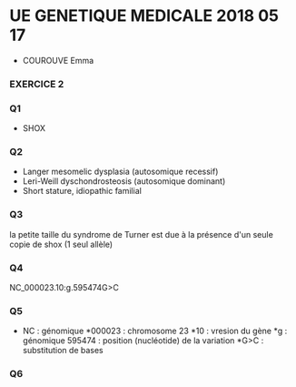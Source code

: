 # UE GENETIQUE MEDICALE 2018 05 17
* COUROUVE Emma
### EXERCICE 2

### Q1
* SHOX

### Q2
* Langer mesomelic dysplasia  (autosomique recessif)
* Leri-Weill dyschondrosteosis (autosomique dominant)
* Short stature, idiopathic familial

### Q3
la petite taille du syndrome de Turner est due à la présence d'un seule copie de shox (1 seul allèle)

### Q4
NC_000023.10:g.595474G>C

### Q5
* NC : génomique
*000023 : chromosome 23
*10 : vresion du gène
*g : génomique 
595474 : position (nucléotide) de la variation
*G>C : substitution de bases 

### Q6
